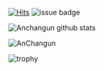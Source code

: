 <!--
**Anchangun/Anchangun** is a ✨ _special_ ✨ repository because its `README.md` (this file) appears on your GitHub profile.

Here are some ideas to get you started:

- 🔭 I’m currently working on ...
- 🌱 I’m currently learning ...
- 👯 I’m looking to collaborate on ...
- 🤔 I’m looking for help with ...
- 💬 Ask me about ...
- 📫 How to reach me: ...
- 😄 Pronouns: ...
- ⚡ Fun fact: ...
-->
[![Hits](https://hits.seeyoufarm.com/api/count/incr/badge.svg?url=https%3A%2F%2Fgithub.com%2FAnchangun%2FLeetCode&count_bg=%2379C83D&title_bg=%23555555&icon=&icon_color=%23E7E7E7&title=hits&edge_flat=false)](https://hits.seeyoufarm.com) ![issue badge](https://img.shields.io/badge/Gmail-chanung516-green?style=flat&logo=Gmail&logoColor=FFFFFF)

![Anchangun github stats](https://github-readme-stats.vercel.app/api?username=Anchangun&show_icons=true&theme=radical)

![AnChangun](https://github-readme-stats.vercel.app/api/top-langs/?username=Anchangun&show_icons=true&theme=radical)

![trophy](https://github-profile-trophy.vercel.app/?username=anchangun)


